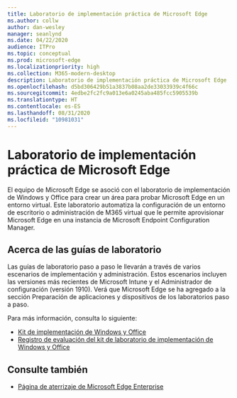 ```yaml
---
title: Laboratorio de implementación práctica de Microsoft Edge
ms.author: collw
author: dan-wesley
manager: seanlynd
ms.date: 04/22/2020
audience: ITPro
ms.topic: conceptual
ms.prod: microsoft-edge
ms.localizationpriority: high
ms.collection: M365-modern-desktop
description: Laboratorio de implementación práctica de Microsoft Edge
ms.openlocfilehash: d5bd306429b51a3837b08aa2de33033939c4f66c
ms.sourcegitcommit: 4edbe2fc2fc9a013e6a0245aba485fcc5905539b
ms.translationtype: HT
ms.contentlocale: es-ES
ms.lasthandoff: 08/31/2020
ms.locfileid: "10981031"
---
```

# Laboratorio de implementación práctica de Microsoft Edge

El equipo de Microsoft Edge se asoció con el laboratorio de implementación de Windows y Office para crear un área para probar Microsoft Edge en un entorno virtual. Este laboratorio automatiza la configuración de un entorno de escritorio o administración de M365 virtual que le permite aprovisionar Microsoft Edge en una instancia de Microsoft Endpoint Configuration Manager.

## Acerca de las guías de laboratorio

Las guías de laboratorio paso a paso le llevarán a través de varios escenarios de implementación y administración. Estos escenarios incluyen las versiones más recientes de Microsoft Intune y el Administrador de configuración (versión 1910). Verá que Microsoft Edge se ha agregado a la sección Preparación de aplicaciones y dispositivos de los laboratorios paso a paso.

Para más información, consulta lo siguiente:

- [Kit de implementación de Windows y Office](https://docs.microsoft.com/microsoft-365/enterprise/modern-desktop-deployment-and-management-lab?view=o365-worldwide)
- [Registro de evaluación del kit de laboratorio de implementación de Windows y Office](https://www.microsoft.com/evalcenter/evaluate-lab-kit)

## Consulte también

- [Página de aterrizaje de Microsoft Edge Enterprise](https://aka.ms/EdgeEnterprise)